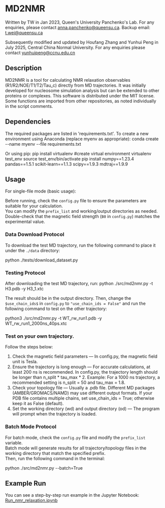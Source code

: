 # MD2NMR
Written by TW in Jan 2023, Queen's University Panchenko's Lab.
For any enquiries, please contact anna.panchenko@queensu.ca.
Backup email: t.wei@queensu.ca

Subsequently modified and updated by Houfang Zhang and Yunhui Peng in July 2025, Central China Normal University.
For any enquiries please contact yunhuipeng@ccnu.edu.cn

## Description
MD2NMR is a tool for calculating NMR relaxation observables (R1/R2/NOE/T1/T2/Tau_c) directly from MD trajectories. It was initially developed for nucleosome simulation analysis but can be extended to other proteins or complexes. This software is distributed under the MIT license. Some functions are imported from other repositories, as noted individually in the script comments.

## Dependencies
The required packages are listed in 'requirements.txt'.
To create a new environment using Anaconda (replace myenv as appropriate):
conda create --name myenv --file requirements.txt

Or using pip:
pip install virtualenv #create virtual environment
virtualenv test_env
source test_env/bin/activate
pip install numpy==1.23.4 pandas==1.5.1 scikit-learn==1.1.3 scipy==1.9.3 mdtraj==1.9.9

## Usage

For single-file mode (basic usage):

Before running, check the `config.py` file to ensure the parameters are suitable for your calculation.  
You can modify the `prefix_list` and working/output directories as needed.  
Double-check that the magnetic field strength (`B0` in `config.py`) matches the experimental value.


### Data Download Protocol
To download the test MD trajectory, run the following command to place it under the `./data` directory:

python ./tests/download_dataset.py

### Testing Protocol
After downloading the test MD trajectory, run:
python ./src/md2nmr.py -t H3.pdb -y H3_1.xtc

The result should be in the output directory. Then, change the `$use_chain_ids$` in `config.py` to `"use_chain_ids = False"` and run the following command to test on the other trajectory:

python3 ./src/md2nmr.py -t WT_rw_run1.pdb -y WT_rw_run1_2000ns_40ps.xtc 


### Test on your own trajectory.
Follow the steps below:
1. Check the magnetic field parameters — In config.py, the magnetic field unit is Tesla.
2. Ensure the trajectory is long enough — For accurate calculations, at least 200 ns is recommended. In config.py, the trajectory length should be longer than n_split * tau_max * 2. Example: For a 1000 ns trajectory, a recommended setting is n_split = 50 and tau_max = 1.8.
3. Check your topology file — Usually a .pdb file. Different MD packages (AMBER/GROMACS/NAMD) may use different output formats. If your PDB file contains multiple chains, set use_chain_ids = True; otherwise keep it as False (default).
4. Set the working directory (wd) and output directory (od) — The program will prompt when the trajectory is loaded.

### Batch Mode Protocol
For batch mode, check the `config.py` file and modify the `prefix_list` variable.  
Batch mode will generate results for all trajectory/topology files in the working directory that match the specified prefix.  
Then, run the following command in the terminal:

python ./src/md2nmr.py --batch=True

## Example Run

You can see a step-by-step run example in the Jupyter Notebook:
[Run_nmr_relaxation.ipynb](./Run_nmr_relaxation.ipynb)
